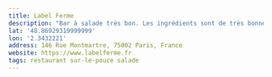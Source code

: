 ```yaml
---
title: Label Ferme
description: "Bar à salade très bon. Les ingrédients sont de très bonne qualité et relativement locaux."
lat: '48.86929319999999'
lon: '2.3432221'
address: 146 Rue Montmartre, 75002 Paris, France
website: https://www.labelferme.fr
tags: restaurant sur-le-pouce salade
---
```

